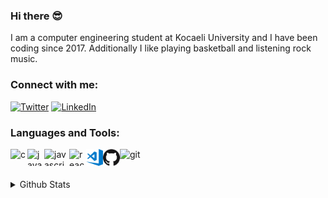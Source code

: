 ### Hi there 😎

I am a computer engineering student at Kocaeli University and I have been coding since 2017. Additionally I like playing basketball and listening rock music.

### Connect with me:

 <a href="https://twitter.com/EyupOkur" target="_blank"><img alt="Twitter" src="https://img.shields.io/badge/twitter-%231DA1F2.svg?&style=for-the-badge&logo=twitter&logoColor=white" /></a> 
 <a href="https://www.linkedin.com/in/ey-up" target="_blank"><img alt="LinkedIn" src="https://img.shields.io/badge/linkedin-%230077B5.svg?&style=for-the-badge&logo=linkedin&logoColor=white" /></a> 

### Languages and Tools:

<p  align="left" > 
 
<img  align="left" src="https://devicons.github.io/devicon/devicon.git/icons/c/c-original.svg" alt="c" width="27px" height="27px"/>
<img  align="left" src="https://devicons.github.io/devicon/devicon.git/icons/java/java-original-wordmark.svg" alt="java" width="27px" height="27px"/>
<img  align="left" src="https://devicons.github.io/devicon/devicon.git/icons/javascript/javascript-original.svg" alt="javascript" width="40" height="27px"/> 
<img  align="left" src="https://reactnative.dev/img/header_logo.svg" alt="reactnative" width="27px" height="27px"/>
<img  align="left"  alt="Visual Studio Code" width="27px" heigth="27px" src="https://raw.githubusercontent.com/github/explore/80688e429a7d4ef2fca1e82350fe8e3517d3494d/topics/visual-studio-code/visual-studio-code.png" />
<img  align="left" alt="GitHub" width="27px" heigth="27px" src="https://raw.githubusercontent.com/github/explore/78df643247d429f6cc873026c0622819ad797942/topics/github/github.png" />
<img  align="left" src="https://www.vectorlogo.zone/logos/git-scm/git-scm-icon.svg" alt="git" width="40" height="27px"/>

</p>



<br />
<br />


<p align="left" > 

<details>
 
<summary>Github Stats</summary>
<p><img src="https://github-readme-stats.vercel.app/api?username=ey-up&amp;show_icons=true" alt="GitHub Stats"></p>

</details>

</p>





<!--
**ey-up/ey-up** is a ✨ _special_ ✨ repository because its `README.md` (this file) appears on your GitHub profile.

Here are some ideas to get you started:

[linkedin]: https://linkedin.com/in/codeSTACKr

- 🔭 I’m currently working on ...
- 🌱 I’m currently learning ...
- 👯 I’m looking to collaborate on ...
- 🤔 I’m looking for help with ...
- 💬 Ask me about ...
- 📫 How to reach me: ...
- 😄 Pronouns: ...
- ⚡ Fun fact: ...


[![Twitter Follow](https://img.shields.io/twitter/follow/EyupOkur?color=%231DA1F2&logo=Twitter&style=for-the-badge)](https://twitter.com/intent/follow?original_referer=https%3A%2F%2Fgithub.com%2FEyupOkur&screen_name=EyupOkur)


![linkedin](https://img.shields.io/twitter/url?color=%231DA1F2&label=linkedin&logo=linkedin&style=social&url=https%3A%2F%2Fwww.linkedin.com%2Fin%2Fey-up%2F)
-->
